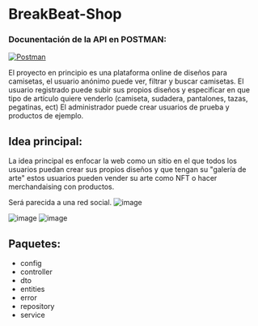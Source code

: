 # BreakBeat-Shop
### Docunentación de la API en POSTMAN:
[![Postman](https://img.shields.io/badge/Postman-FF6C37?style=for-the-badge&logo=postman&logoColor=white "Postman")](https://documenter.getpostman.com/view/32189113/2sA2xcZZwe)

El proyecto en principio es una plataforma online de diseños para camisetas, el usuario anónimo puede ver, filtrar y buscar camisetas.
El usuario registrado puede subir sus propios diseños y especificar en que tipo de artículo quiere venderlo (camiseta, sudadera, pantalones, tazas, pegatinas, ect)
El administrador puede crear usuarios de prueba y productos de ejemplo.

## Idea principal:
La idea principal es enfocar la web como un sitio en el que todos los usuarios puedan crear sus propios diseños y que tengan su "galería de arte" estos usuarios pueden vender su arte como NFT o hacer merchandaising con productos. 

Será parecida a una red social.
![image](https://github.com/alvrichh/BreakBeat-Shop/assets/81918923/3401274d-ad76-4735-95f9-68fe7c17b44f)


![image](https://github.com/alvrichh/BreakBeat-Shop/assets/81918923/86132151-eb01-433c-8ec8-4fa6c9083018)
![image](https://github.com/alvrichh/BreakBeat-Shop/assets/81918923/a33bdc14-d335-4252-8b15-57a03ac43241)


## Paquetes:

* config
* controller
* dto
* entities
* error
* repository
* service
